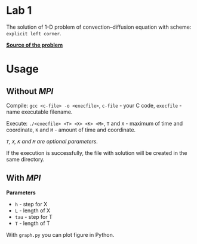 # Lab 1
The solution of 1-D problem of convection–diffusion equation with scheme: `explicit left corner`.

__[Source of the problem](http://mipt.ru/drec/upload/7c2/lab1-arpgyfe1u5e.pdf)__

# Usage
## Without *MPI*
Compile: `gcc <c-file> -o <execfile>`, `c-file` - your C code, `execfile` - name executable filename.

Execute: `./<execfile> <T> <X> <K> <M>`, `T` and `X` - maximum of time and coordinate, `K` and `M` - amount of time and coordinate.

*`T`, `X`, `K` and `M` are optional parameters.*

If the execution is successfully, the file with solution will be created in the same directory.

## With *MPI*
__Parameters__
* `h` - step for X
* `L` - length of X 
* `tau` - step for T
* `T` - length of T

With `graph.py` you can plot figure in Python.
